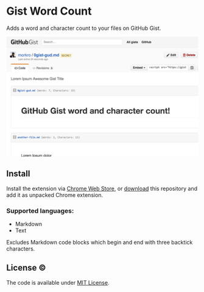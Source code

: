 # Gist Word Count

Adds a word and character count to your files on GitHub Gist.

![Screenshot of word count](screenshot.png)

## Install
Install the extension via [Chrome Web Store](https://chrome.google.com/webstore/detail/github-gist-word-count/managfckpmboeeanfmcmjbndadfpidjf), or [download](https://github.com/morkro/chrome-gist-word-count/archive/master.zip) this repository and add it as unpacked Chrome extension.

### Supported languages:
- Markdown
- Text

Excludes Markdown code blocks which begin and end with three backtick characters.

## License :copyright:
The code is available under [MIT License](https://github.com/morkro/DOMtimer/blob/master/LICENSE).